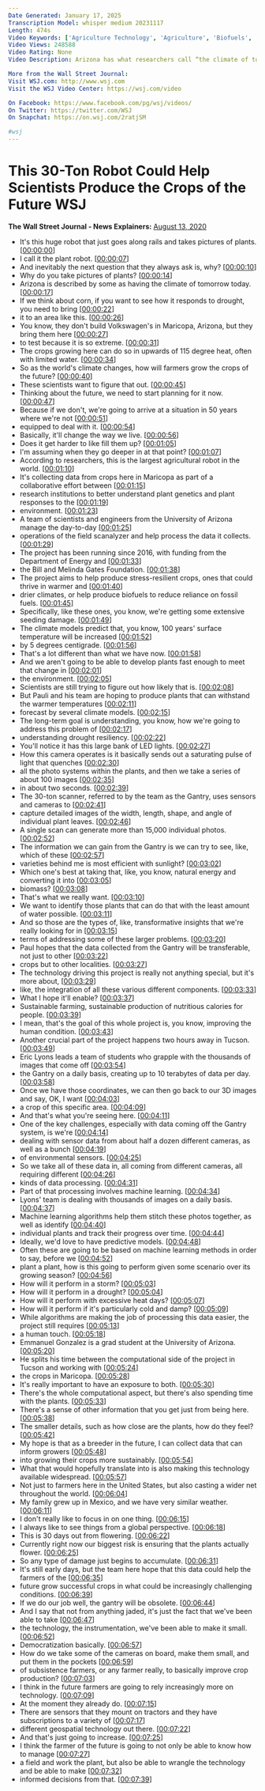 ```yaml
---
Date Generated: January 17, 2025
Transcription Model: whisper medium 20231117
Length: 474s
Video Keywords: ['Agriculture Technology', 'Agriculture', 'Biofuels', 'Alternative Fuels', 'Farming', 'Climate Change', 'Artificial Intelligence', 'Machine Learning', 'Biology', 'Arizona', 'North America', 'United States', 'Western U.S.', 'wsj', 'the wall street journal']
Video Views: 248588
Video Rating: None
Video Description: Arizona has what researchers call “the climate of tomorrow, today.” Scientists are using a 30-ton robotic field scanner in the state to study plant genetics and hopefully develop stress-resilient crops. Photo: Jesse Rieser for The Wall Street Journal

More from the Wall Street Journal:
Visit WSJ.com: http://www.wsj.com
Visit the WSJ Video Center: https://wsj.com/video

On Facebook: https://www.facebook.com/pg/wsj/videos/
On Twitter: https://twitter.com/WSJ
On Snapchat: https://on.wsj.com/2ratjSM

#wsj
---
```


# This 30-Ton Robot Could Help Scientists Produce the Crops of the Future  WSJ
**The Wall Street Journal - News Explainers:** [August 13, 2020](https://www.youtube.com/watch?v=da2gKRdMeXY)
*  It's this huge robot that just goes along rails and takes pictures of plants. [[00:00:00](https://www.youtube.com/watch?v=da2gKRdMeXY&t=0.0s)]
*  I call it the plant robot. [[00:00:07](https://www.youtube.com/watch?v=da2gKRdMeXY&t=7.08s)]
*  And inevitably the next question that they always ask is, why? [[00:00:10](https://www.youtube.com/watch?v=da2gKRdMeXY&t=10.040000000000001s)]
*  Why do you take pictures of plants? [[00:00:14](https://www.youtube.com/watch?v=da2gKRdMeXY&t=14.44s)]
*  Arizona is described by some as having the climate of tomorrow today. [[00:00:17](https://www.youtube.com/watch?v=da2gKRdMeXY&t=17.92s)]
*  If we think about corn, if you want to see how it responds to drought, you need to bring [[00:00:22](https://www.youtube.com/watch?v=da2gKRdMeXY&t=22.36s)]
*  it to an area like this. [[00:00:26](https://www.youtube.com/watch?v=da2gKRdMeXY&t=26.26s)]
*  You know, they don't build Volkswagen's in Maricopa, Arizona, but they bring them here [[00:00:27](https://www.youtube.com/watch?v=da2gKRdMeXY&t=27.84s)]
*  to test because it is so extreme. [[00:00:31](https://www.youtube.com/watch?v=da2gKRdMeXY&t=31.040000000000003s)]
*  The crops growing here can do so in upwards of 115 degree heat, often with limited water. [[00:00:34](https://www.youtube.com/watch?v=da2gKRdMeXY&t=34.160000000000004s)]
*  So as the world's climate changes, how will farmers grow the crops of the future? [[00:00:40](https://www.youtube.com/watch?v=da2gKRdMeXY&t=40.44s)]
*  These scientists want to figure that out. [[00:00:45](https://www.youtube.com/watch?v=da2gKRdMeXY&t=45.32s)]
*  Thinking about the future, we need to start planning for it now. [[00:00:47](https://www.youtube.com/watch?v=da2gKRdMeXY&t=47.92s)]
*  Because if we don't, we're going to arrive at a situation in 50 years where we're not [[00:00:51](https://www.youtube.com/watch?v=da2gKRdMeXY&t=51.2s)]
*  equipped to deal with it. [[00:00:54](https://www.youtube.com/watch?v=da2gKRdMeXY&t=54.88s)]
*  Basically, it'll change the way we live. [[00:00:56](https://www.youtube.com/watch?v=da2gKRdMeXY&t=56.96s)]
*  Does it get harder to like fill them up? [[00:01:05](https://www.youtube.com/watch?v=da2gKRdMeXY&t=65.12s)]
*  I'm assuming when they go deeper in at that point? [[00:01:07](https://www.youtube.com/watch?v=da2gKRdMeXY&t=67.12s)]
*  According to researchers, this is the largest agricultural robot in the world. [[00:01:10](https://www.youtube.com/watch?v=da2gKRdMeXY&t=70.88s)]
*  It's collecting data from crops here in Maricopa as part of a collaborative effort between [[00:01:15](https://www.youtube.com/watch?v=da2gKRdMeXY&t=75.68s)]
*  research institutions to better understand plant genetics and plant responses to the [[00:01:19](https://www.youtube.com/watch?v=da2gKRdMeXY&t=79.52s)]
*  environment. [[00:01:23](https://www.youtube.com/watch?v=da2gKRdMeXY&t=83.72s)]
*  A team of scientists and engineers from the University of Arizona manage the day-to-day [[00:01:25](https://www.youtube.com/watch?v=da2gKRdMeXY&t=85.12s)]
*  operations of the field scanalyzer and help process the data it collects. [[00:01:29](https://www.youtube.com/watch?v=da2gKRdMeXY&t=89.12s)]
*  The project has been running since 2016, with funding from the Department of Energy and [[00:01:33](https://www.youtube.com/watch?v=da2gKRdMeXY&t=93.84s)]
*  the Bill and Melinda Gates Foundation. [[00:01:38](https://www.youtube.com/watch?v=da2gKRdMeXY&t=98.32s)]
*  The project aims to help produce stress-resilient crops, ones that could thrive in warmer and [[00:01:40](https://www.youtube.com/watch?v=da2gKRdMeXY&t=100.4s)]
*  drier climates, or help produce biofuels to reduce reliance on fossil fuels. [[00:01:45](https://www.youtube.com/watch?v=da2gKRdMeXY&t=105.0s)]
*  Specifically, like these ones, you know, we're getting some extensive seeding damage. [[00:01:49](https://www.youtube.com/watch?v=da2gKRdMeXY&t=109.2s)]
*  The climate models predict that, you know, 100 years' surface temperature will be increased [[00:01:52](https://www.youtube.com/watch?v=da2gKRdMeXY&t=112.80000000000001s)]
*  by 5 degrees centigrade. [[00:01:56](https://www.youtube.com/watch?v=da2gKRdMeXY&t=116.2s)]
*  That's a lot different than what we have now. [[00:01:58](https://www.youtube.com/watch?v=da2gKRdMeXY&t=118.72s)]
*  And we aren't going to be able to develop plants fast enough to meet that change in [[00:02:01](https://www.youtube.com/watch?v=da2gKRdMeXY&t=121.24000000000001s)]
*  the environment. [[00:02:05](https://www.youtube.com/watch?v=da2gKRdMeXY&t=125.84s)]
*  Scientists are still trying to figure out how likely that is. [[00:02:08](https://www.youtube.com/watch?v=da2gKRdMeXY&t=128.04000000000002s)]
*  But Pauli and his team are hoping to produce plants that can withstand the warmer temperatures [[00:02:11](https://www.youtube.com/watch?v=da2gKRdMeXY&t=131.16s)]
*  forecast by several climate models. [[00:02:15](https://www.youtube.com/watch?v=da2gKRdMeXY&t=135.16s)]
*  The long-term goal is understanding, you know, how we're going to address this problem of [[00:02:17](https://www.youtube.com/watch?v=da2gKRdMeXY&t=137.96s)]
*  understanding drought resiliency. [[00:02:22](https://www.youtube.com/watch?v=da2gKRdMeXY&t=142.35999999999999s)]
*  You'll notice it has this large bank of LED lights. [[00:02:27](https://www.youtube.com/watch?v=da2gKRdMeXY&t=147.4s)]
*  How this camera operates is it basically sends out a saturating pulse of light that quenches [[00:02:30](https://www.youtube.com/watch?v=da2gKRdMeXY&t=150.12s)]
*  all the photo systems within the plants, and then we take a series of about 100 images [[00:02:35](https://www.youtube.com/watch?v=da2gKRdMeXY&t=155.07999999999998s)]
*  in about two seconds. [[00:02:39](https://www.youtube.com/watch?v=da2gKRdMeXY&t=159.68s)]
*  The 30-ton scanner, referred to by the team as the Gantry, uses sensors and cameras to [[00:02:41](https://www.youtube.com/watch?v=da2gKRdMeXY&t=161.68s)]
*  capture detailed images of the width, length, shape, and angle of individual plant leaves. [[00:02:46](https://www.youtube.com/watch?v=da2gKRdMeXY&t=166.5s)]
*  A single scan can generate more than 15,000 individual photos. [[00:02:52](https://www.youtube.com/watch?v=da2gKRdMeXY&t=172.62s)]
*  The information we can gain from the Gantry is we can try to see, like, which of these [[00:02:57](https://www.youtube.com/watch?v=da2gKRdMeXY&t=177.66s)]
*  varieties behind me is most efficient with sunlight? [[00:03:02](https://www.youtube.com/watch?v=da2gKRdMeXY&t=182.14s)]
*  Which one's best at taking that, like, you know, natural energy and converting it into [[00:03:05](https://www.youtube.com/watch?v=da2gKRdMeXY&t=185.3s)]
*  biomass? [[00:03:08](https://www.youtube.com/watch?v=da2gKRdMeXY&t=188.94s)]
*  That's what we really want. [[00:03:10](https://www.youtube.com/watch?v=da2gKRdMeXY&t=190.3s)]
*  We want to identify those plants that can do that with the least amount of water possible. [[00:03:11](https://www.youtube.com/watch?v=da2gKRdMeXY&t=191.3s)]
*  And so those are the types of, like, transformative insights that we're really looking for in [[00:03:15](https://www.youtube.com/watch?v=da2gKRdMeXY&t=195.46s)]
*  terms of addressing some of these larger problems. [[00:03:20](https://www.youtube.com/watch?v=da2gKRdMeXY&t=200.34s)]
*  Paul hopes that the data collected from the Gantry will be transferable, not just to other [[00:03:22](https://www.youtube.com/watch?v=da2gKRdMeXY&t=202.86s)]
*  crops but to other localities. [[00:03:27](https://www.youtube.com/watch?v=da2gKRdMeXY&t=207.02s)]
*  The technology driving this project is really not anything special, but it's more about, [[00:03:29](https://www.youtube.com/watch?v=da2gKRdMeXY&t=209.70000000000002s)]
*  like, the integration of all these various different components. [[00:03:33](https://www.youtube.com/watch?v=da2gKRdMeXY&t=213.34s)]
*  What I hope it'll enable? [[00:03:37](https://www.youtube.com/watch?v=da2gKRdMeXY&t=217.42000000000002s)]
*  Sustainable farming, sustainable production of nutritious calories for people. [[00:03:39](https://www.youtube.com/watch?v=da2gKRdMeXY&t=219.38s)]
*  I mean, that's the goal of this whole project is, you know, improving the human condition. [[00:03:43](https://www.youtube.com/watch?v=da2gKRdMeXY&t=223.34s)]
*  Another crucial part of the project happens two hours away in Tucson. [[00:03:49](https://www.youtube.com/watch?v=da2gKRdMeXY&t=229.22s)]
*  Eric Lyons leads a team of students who grapple with the thousands of images that come off [[00:03:54](https://www.youtube.com/watch?v=da2gKRdMeXY&t=234.74s)]
*  the Gantry on a daily basis, creating up to 10 terabytes of data per day. [[00:03:58](https://www.youtube.com/watch?v=da2gKRdMeXY&t=238.78s)]
*  Once we have those coordinates, we can then go back to our 3D images and say, OK, I want [[00:04:03](https://www.youtube.com/watch?v=da2gKRdMeXY&t=243.66s)]
*  a crop of this specific area. [[00:04:09](https://www.youtube.com/watch?v=da2gKRdMeXY&t=249.06s)]
*  And that's what you're seeing here. [[00:04:11](https://www.youtube.com/watch?v=da2gKRdMeXY&t=251.74s)]
*  One of the key challenges, especially with data coming off the Gantry system, is we're [[00:04:14](https://www.youtube.com/watch?v=da2gKRdMeXY&t=254.62s)]
*  dealing with sensor data from about half a dozen different cameras, as well as a bunch [[00:04:19](https://www.youtube.com/watch?v=da2gKRdMeXY&t=259.34s)]
*  of environmental sensors. [[00:04:25](https://www.youtube.com/watch?v=da2gKRdMeXY&t=265.16s)]
*  So we take all of these data in, all coming from different cameras, all requiring different [[00:04:26](https://www.youtube.com/watch?v=da2gKRdMeXY&t=266.9s)]
*  kinds of data processing. [[00:04:31](https://www.youtube.com/watch?v=da2gKRdMeXY&t=271.7s)]
*  Part of that processing involves machine learning. [[00:04:34](https://www.youtube.com/watch?v=da2gKRdMeXY&t=274.02s)]
*  Lyons' team is dealing with thousands of images on a daily basis. [[00:04:37](https://www.youtube.com/watch?v=da2gKRdMeXY&t=277.06s)]
*  Machine learning algorithms help them stitch these photos together, as well as identify [[00:04:40](https://www.youtube.com/watch?v=da2gKRdMeXY&t=280.82s)]
*  individual plants and track their progress over time. [[00:04:44](https://www.youtube.com/watch?v=da2gKRdMeXY&t=284.5s)]
*  Ideally, we'd love to have predictive models. [[00:04:48](https://www.youtube.com/watch?v=da2gKRdMeXY&t=288.34s)]
*  Often these are going to be based on machine learning methods in order to say, before we [[00:04:52](https://www.youtube.com/watch?v=da2gKRdMeXY&t=292.22s)]
*  plant a plant, how is this going to perform given some scenario over its growing season? [[00:04:56](https://www.youtube.com/watch?v=da2gKRdMeXY&t=296.02s)]
*  How will it perform in a storm? [[00:05:03](https://www.youtube.com/watch?v=da2gKRdMeXY&t=303.26s)]
*  How will it perform in a drought? [[00:05:04](https://www.youtube.com/watch?v=da2gKRdMeXY&t=304.88s)]
*  How will it perform with excessive heat days? [[00:05:07](https://www.youtube.com/watch?v=da2gKRdMeXY&t=307.0s)]
*  How will it perform if it's particularly cold and damp? [[00:05:09](https://www.youtube.com/watch?v=da2gKRdMeXY&t=309.76s)]
*  While algorithms are making the job of processing this data easier, the project still requires [[00:05:13](https://www.youtube.com/watch?v=da2gKRdMeXY&t=313.28s)]
*  a human touch. [[00:05:18](https://www.youtube.com/watch?v=da2gKRdMeXY&t=318.12s)]
*  Emmanuel Gonzalez is a grad student at the University of Arizona. [[00:05:20](https://www.youtube.com/watch?v=da2gKRdMeXY&t=320.28s)]
*  He splits his time between the computational side of the project in Tucson and working with [[00:05:24](https://www.youtube.com/watch?v=da2gKRdMeXY&t=324.04s)]
*  the crops in Maricopa. [[00:05:28](https://www.youtube.com/watch?v=da2gKRdMeXY&t=328.52s)]
*  It's really important to have an exposure to both. [[00:05:30](https://www.youtube.com/watch?v=da2gKRdMeXY&t=330.44s)]
*  There's the whole computational aspect, but there's also spending time with the plants. [[00:05:33](https://www.youtube.com/watch?v=da2gKRdMeXY&t=333.46s)]
*  There's a sense of other information that you get just from being here. [[00:05:38](https://www.youtube.com/watch?v=da2gKRdMeXY&t=338.28s)]
*  The smaller details, such as how close are the plants, how do they feel? [[00:05:42](https://www.youtube.com/watch?v=da2gKRdMeXY&t=342.26s)]
*  My hope is that as a breeder in the future, I can collect data that can inform growers [[00:05:48](https://www.youtube.com/watch?v=da2gKRdMeXY&t=348.24s)]
*  into growing their crops more sustainably. [[00:05:54](https://www.youtube.com/watch?v=da2gKRdMeXY&t=354.36s)]
*  What that would hopefully translate into is also making this technology available widespread. [[00:05:57](https://www.youtube.com/watch?v=da2gKRdMeXY&t=357.72s)]
*  Not just to farmers here in the United States, but also casting a wider net throughout the world. [[00:06:04](https://www.youtube.com/watch?v=da2gKRdMeXY&t=364.3s)]
*  My family grew up in Mexico, and we have very similar weather. [[00:06:11](https://www.youtube.com/watch?v=da2gKRdMeXY&t=371.44s)]
*  I don't really like to focus in on one thing. [[00:06:15](https://www.youtube.com/watch?v=da2gKRdMeXY&t=375.72s)]
*  I always like to see things from a global perspective. [[00:06:18](https://www.youtube.com/watch?v=da2gKRdMeXY&t=378.24s)]
*  This is 30 days out from flowering. [[00:06:22](https://www.youtube.com/watch?v=da2gKRdMeXY&t=382.16s)]
*  Currently right now our biggest risk is ensuring that the plants actually flower. [[00:06:25](https://www.youtube.com/watch?v=da2gKRdMeXY&t=385.8s)]
*  So any type of damage just begins to accumulate. [[00:06:31](https://www.youtube.com/watch?v=da2gKRdMeXY&t=391.2s)]
*  It's still early days, but the team here hope that this data could help the farmers of the [[00:06:35](https://www.youtube.com/watch?v=da2gKRdMeXY&t=395.44s)]
*  future grow successful crops in what could be increasingly challenging conditions. [[00:06:39](https://www.youtube.com/watch?v=da2gKRdMeXY&t=399.68s)]
*  If we do our job well, the gantry will be obsolete. [[00:06:44](https://www.youtube.com/watch?v=da2gKRdMeXY&t=404.48s)]
*  And I say that not from anything jaded, it's just the fact that we've been able to take [[00:06:47](https://www.youtube.com/watch?v=da2gKRdMeXY&t=407.08000000000004s)]
*  the technology, the instrumentation, we've been able to make it small. [[00:06:52](https://www.youtube.com/watch?v=da2gKRdMeXY&t=412.2s)]
*  Democratization basically. [[00:06:57](https://www.youtube.com/watch?v=da2gKRdMeXY&t=417.71999999999997s)]
*  How do we take some of the cameras on board, make them small, and put them in the pockets [[00:06:59](https://www.youtube.com/watch?v=da2gKRdMeXY&t=419.84s)]
*  of subsistence farmers, or any farmer really, to basically improve crop production? [[00:07:03](https://www.youtube.com/watch?v=da2gKRdMeXY&t=423.8s)]
*  I think in the future farmers are going to rely increasingly more on technology. [[00:07:09](https://www.youtube.com/watch?v=da2gKRdMeXY&t=429.24s)]
*  At the moment they already do. [[00:07:15](https://www.youtube.com/watch?v=da2gKRdMeXY&t=435.76s)]
*  There are sensors that they mount on tractors and they have subscriptions to a variety of [[00:07:17](https://www.youtube.com/watch?v=da2gKRdMeXY&t=437.72s)]
*  different geospatial technology out there. [[00:07:22](https://www.youtube.com/watch?v=da2gKRdMeXY&t=442.8s)]
*  And that's just going to increase. [[00:07:25](https://www.youtube.com/watch?v=da2gKRdMeXY&t=445.48s)]
*  I think the farmer of the future is going to not only be able to know how to manage [[00:07:27](https://www.youtube.com/watch?v=da2gKRdMeXY&t=447.52000000000004s)]
*  a field and work the plant, but also be able to wrangle the technology and be able to make [[00:07:32](https://www.youtube.com/watch?v=da2gKRdMeXY&t=452.92s)]
*  informed decisions from that. [[00:07:39](https://www.youtube.com/watch?v=da2gKRdMeXY&t=459.8s)]
